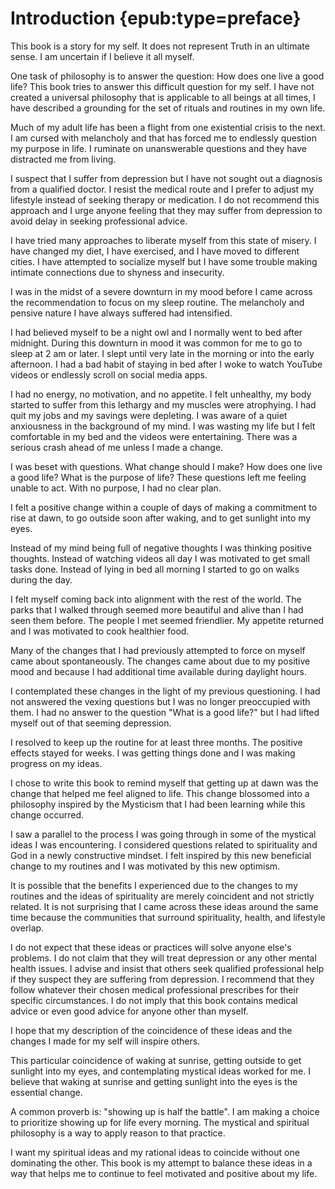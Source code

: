 # Introduction {epub:type=preface}

This book is a story for my self. It does not represent Truth in an ultimate sense. I am uncertain if I believe it all myself.

One task of philosophy is to answer the question: How does one live a good life? This book tries to answer this difficult question for my self. I have not created a universal philosophy that is applicable to all beings at all times, I have described a grounding for the set of rituals and routines in my own life.

Much of my adult life has been a flight from one existential crisis to the next. I am cursed with melancholy and that has forced me to endlessly question my purpose in life. I ruminate on unanswerable questions and they have distracted me from living.

I suspect that I suffer from depression but I have not sought out a diagnosis from a qualified doctor. I resist the medical route and I prefer to adjust my lifestyle instead of seeking therapy or medication. I do not recommend this approach and I urge anyone feeling that they may suffer from depression to avoid delay in seeking professional advice.

I have tried many approaches to liberate myself from this state of misery. I have changed my diet, I have exercised, and I have moved to different cities. I have attempted to socialize myself but I have some trouble making intimate connections due to shyness and insecurity.

I was in the midst of a severe downturn in my mood before I came across the recommendation to focus on my sleep routine. The melancholy and pensive nature I have always suffered had intensified.

I had believed myself to be a night owl and I normally went to bed after midnight. During this downturn in mood it was common for me to go to sleep at 2 am or later. I slept until very late in the morning or into the early afternoon. I had a bad habit of staying in bed after I woke to watch YouTube videos or endlessly scroll on social media apps.

I had no energy, no motivation, and no appetite. I felt unhealthy, my body started to suffer from this lethargy and my muscles were atrophying. I had quit my jobs and my savings were depleting. I was aware of a quiet anxiousness in the background of my mind. I was wasting my life but I felt comfortable in my bed and the videos were entertaining. There was a serious crash ahead of me unless I made a change.

I was beset with questions. What change should I make? How does one live a good life? What is the purpose of life? These questions left me feeling unable to act. With no purpose, I had no clear plan.

I felt a positive change within a couple of days of making a commitment to rise at dawn, to go outside soon after waking, and to get sunlight into my eyes. 

Instead of my mind being full of negative thoughts I was thinking positive thoughts. Instead of watching videos all day I was motivated to get small tasks done. Instead of lying in bed all morning I started to go on walks during the day.

I felt myself coming back into alignment with the rest of the world. The parks that I walked through seemed more beautiful and alive than I had seen them before. The people I met seemed friendlier. My appetite returned and I was motivated to cook healthier food.

Many of the changes that I had previously attempted to force on myself came about spontaneously. The changes came about due to my positive mood and because I had additional time available during daylight hours.

I contemplated these changes in the light of my previous questioning. I had not answered the vexing questions but I was no longer preoccupied with them. I had no answer to the question "What is a good life?" but I had lifted myself out of that seeming depression.

I resolved to keep up the routine for at least three months. The positive effects stayed for weeks. I was getting things done and I was making progress on my ideas.

I chose to write this book to remind myself that getting up at dawn was the change that helped me feel aligned to life. This change blossomed into a philosophy inspired by the Mysticism that I had been learning while this change occurred.

I saw a parallel to the process I was going through in some of the mystical ideas I was encountering. I considered questions related to spirituality and God in a newly constructive mindset. I felt inspired by this new beneficial change to my routines and I was motivated by this new optimism.

It is possible that the benefits I experienced due to the changes to my routines and the ideas of spirituality are merely coincident and not strictly related. It is not surprising that I came across these ideas around the same time because the communities that surround spirituality, health, and lifestyle overlap.

I do not expect that these ideas or practices will solve anyone else's problems. I do not claim that they will treat depression or any other mental health issues. I advise and insist that others seek qualified professional help if they suspect they are suffering from depression. I recommend that they follow whatever their chosen medical professional prescribes for their specific circumstances. I do not imply that this book contains medical advice or even good advice for anyone other than myself.

I hope that my description of the coincidence of these ideas and the changes I made for my self will inspire others.

This particular coincidence of waking at sunrise, getting outside to get sunlight into my eyes, and contemplating mystical ideas worked for me. I believe that waking at sunrise and getting sunlight into the eyes is the essential change.

A common proverb is: "showing up is half the battle". I am making a choice to prioritize showing up for life every morning. The mystical and spiritual philosophy is a way to apply reason to that practice.

I want my spiritual ideas and my rational ideas to coincide without one dominating the other. This book is my attempt to balance these ideas in a way that helps me to continue to feel motivated and positive about my life.
